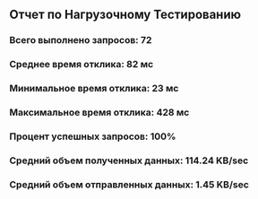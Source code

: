 ## Отчет по Нагрузочному Тестированию
### Всего выполнено запросов: 72
### Среднее время отклика: 82 мс
### Минимальное время отклика: 23 мс
### Максимальное время отклика: 428 мс
### Процент успешных запросов: 100%
### Средний объем полученных данных: 114.24 KB/sec
### Средний объем отправленных данных: 1.45 KB/sec 
